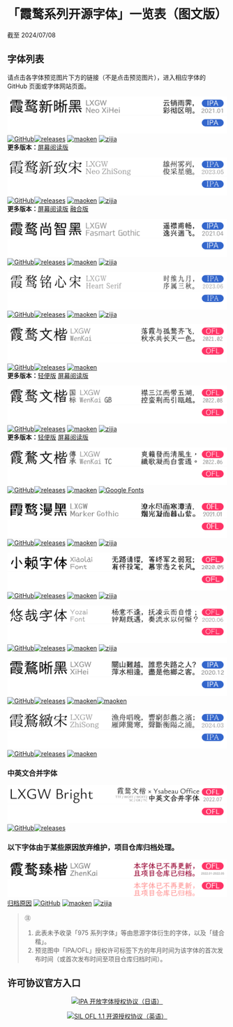 # 「霞鹜系列开源字体」一览表（图文版）
截至 2024/07/08

## 字体列表
请点击各字体预览图片下方的链接（不是点击预览图片），进入相应字体的 GitHub 页面或字体网站页面。

![霞鹜新晰黑 / LXGW Neo XiHei](./images/fontlist/lxgwnxh_day.png#gh-light-mode-only)
![霞鹜新晰黑 / LXGW Neo XiHei](./images/fontlist/lxgwnxh_night.png#gh-dark-mode-only)  
[![GitHub](https://img.shields.io/badge/GitHub-181717?style=flat-square&logo=github&logoColor=ffffff)](https://github.com/lxgw/LxgwNeoXiHei)[![releases](https://img.shields.io/github/v/release/lxgw/LxgwNeoXiHei.svg?style=flat-square&label=%E6%9C%80%E6%96%B0)](https://github.com/lxgw/LxgwNeoXiHei/releases/latest) [![maoken](https://shields.io/badge/%E7%8C%AB%E5%95%83%E7%BD%91-fe5e52?style=flat-square&label=%E2%9E%94)](https://www.maoken.com/freefonts/8999.html) [![zijia](https://shields.io/badge/%E5%AD%97%E5%8A%A0-ffe02b?style=flat-square&label=%E2%9E%94)](https://www.zijia.com.cn/6534.html)  
**更多版本：**[屏幕阅读版](https://github.com/lxgw/LxgwNeoXiZhi-Screen)

![霞鹜新致宋 / LXGW Neo ZhiSong](./images/fontlist/lxgwnzs_day.png#gh-light-mode-only)
![霞鹜新致宋 / LXGW Neo ZhiSong](./images/fontlist/lxgwnzs_night.png#gh-dark-mode-only)  
[![GitHub](https://img.shields.io/badge/GitHub-181717?style=flat-square&logo=github&logoColor=ffffff)](https://github.com/lxgw/LxgwNeoZhiSong)[![releases](https://img.shields.io/github/v/release/lxgw/LxgwNeoZhiSong.svg?style=flat-square&label=%E6%9C%80%E6%96%B0)](https://github.com/lxgw/LxgwNeoZhiSong/releases/latest) [![maoken](https://shields.io/badge/%E7%8C%AB%E5%95%83%E7%BD%91-fe5e52?style=flat-square&label=%E2%9E%94)](https://www.maoken.com/freefonts/18476.html) [![zijia](https://shields.io/badge/%E5%AD%97%E5%8A%A0-ffe02b?style=flat-square&label=%E2%9E%94)](https://www.zijia.com.cn/6596.html)  
**更多版本：**[屏幕阅读版](https://github.com/lxgw/LxgwNeoXiZhi-Screen) [融合版](https://github.com/lxgw/LxgwNeoZhiSong-Fusion)

![霞鹜尚智黑 / LXGW Fasmart Gothic](./images/fontlist/lxgwfsg_day.png#gh-light-mode-only)
![霞鹜尚智黑 / LXGW Fasmart Gothic](./images/fontlist/lxgwfsg_night.png#gh-dark-mode-only)  
[![GitHub](https://img.shields.io/badge/GitHub-181717?style=flat-square&logo=github&logoColor=ffffff)](https://github.com/lxgw/LxgwFasmartGothic)[![releases](https://img.shields.io/github/v/release/lxgw/LxgwFasmartGothic.svg?style=flat-square&label=%E6%9C%80%E6%96%B0)](https://github.com/lxgw/LxgwFasmartGothic/releases/latest) [![maoken](https://shields.io/badge/%E7%8C%AB%E5%95%83%E7%BD%91-fe5e52?style=flat-square&label=%E2%9E%94)](https://www.maoken.com/freefonts/10610.html) [![zijia](https://shields.io/badge/%E5%AD%97%E5%8A%A0-ffe02b?style=flat-square&label=%E2%9E%94)](https://www.zijia.com.cn/6531.html)

![霞鹜铭心宋 / LXGW Heart Serif](./images/fontlist/lxgwhs_day.png#gh-light-mode-only)
![霞鹜铭心宋 / LXGW Heart Serif](./images/fontlist/lxgwhs_night.png#gh-dark-mode-only)  
[![GitHub](https://img.shields.io/badge/GitHub-181717?style=flat-square&logo=github&logoColor=ffffff)](https://github.com/lxgw/LxgwHeartSerif)[![releases](https://img.shields.io/github/v/release/lxgw/LxgwHeartSerif.svg?style=flat-square&label=%E6%9C%80%E6%96%B0)](https://github.com/lxgw/LxgwHeartSerif/releases/latest) [![maoken](https://shields.io/badge/%E7%8C%AB%E5%95%83%E7%BD%91-fe5e52?style=flat-square&label=%E2%9E%94)](https://www.maoken.com/freefonts/19277.html) [![zijia](https://shields.io/badge/%E5%AD%97%E5%8A%A0-ffe02b?style=flat-square&label=%E2%9E%94)](https://www.zijia.com.cn/6597.html)

![霞鹜文楷 / LXGW WenKai](./images/fontlist/lxgwwk_day.png#gh-light-mode-only)
![霞鹜文楷 / LXGW WenKai](./images/fontlist/lxgwwk_night.png#gh-dark-mode-only)  
[![GitHub](https://img.shields.io/badge/GitHub-181717?style=flat-square&logo=github&logoColor=ffffff)](https://github.com/lxgw/LxgwWenKai)[![releases](https://img.shields.io/github/v/release/lxgw/LxgwWenKai.svg?style=flat-square&label=%E6%9C%80%E6%96%B0)](https://github.com/lxgw/LxgwWenKai/releases/latest) [![maoken](https://shields.io/badge/%E7%8C%AB%E5%95%83%E7%BD%91-fe5e52?style=flat-square&label=%E2%9E%94)](https://www.maoken.com/freefonts/9704.html)  
**更多版本：**[轻便版](https://github.com/lxgw/LxgwWenKai-Lite) [屏幕阅读版](https://github.com/lxgw/LxgwWenKai-Screen)

![霞鹜文楷 GB / LXGW WenKai GB](./images/fontlist/lxgwwkgb_day.png#gh-light-mode-only)
![霞鹜文楷 GB / LXGW WenKai GB](./images/fontlist/lxgwwkgb_night.png#gh-dark-mode-only)  
[![GitHub](https://img.shields.io/badge/GitHub-181717?style=flat-square&logo=github&logoColor=ffffff)](https://github.com/lxgw/LxgwWenKaiGB)[![releases](https://img.shields.io/github/v/release/lxgw/LxgwWenKaiGB.svg?style=flat-square&label=%E6%9C%80%E6%96%B0)](https://github.com/lxgw/LxgwWenKaiGB/releases/latest) [![maoken](https://shields.io/badge/%E7%8C%AB%E5%95%83%E7%BD%91-fe5e52?style=flat-square&label=%E2%9E%94)](https://www.maoken.com/freefonts/16864.html) [![zijia](https://shields.io/badge/%E5%AD%97%E5%8A%A0-ffe02b?style=flat-square&label=%E2%9E%94)](https://www.zijia.com.cn/6532.html)  
**更多版本：**[轻便版](https://github.com/lxgw/LxgwWenKaiGB-Lite) [屏幕阅读版](https://github.com/lxgw/LxgwWenKai-Screen)

![霞鹜文楷 TC / LXGW WenKai TC](./images/fontlist/lxgwwktc_day.png#gh-light-mode-only)
![霞鹜文楷 TC / LXGW WenKai TC](./images/fontlist/lxgwwktc_night.png#gh-dark-mode-only)  
[![GitHub](https://img.shields.io/badge/GitHub-181717?style=flat-square&logo=github&logoColor=ffffff)](https://github.com/lxgw/LxgwWenKaiTC)[![releases](https://img.shields.io/github/v/release/lxgw/LxgwWenKaiTC.svg?style=flat-square&label=%E6%9C%80%E6%96%B0)](https://github.com/lxgw/LxgwWenKaiTC/releases/latest) [![maoken](https://shields.io/badge/%E7%8C%AB%E5%95%83%E7%BD%91-fe5e52?style=flat-square&label=%E2%9E%94)](https://www.maoken.com/freefonts/16424.html)
[![Google Fonts](https://shields.io/badge/Google%20Fonts-4285F4?style=flat-square&logo=googlefonts&logoColor=ffffff)](https://fonts.google.com/specimen/LXGW+WenKai+TC)

![霞鹜漫黑 / LXGW Marker Gothic](./images/fontlist/lxgwmg_day.png#gh-light-mode-only)
![霞鹜漫黑 / LXGW Marker Gothic](./images/fontlist/lxgwmg_night.png#gh-dark-mode-only)  
[![GitHub](https://img.shields.io/badge/GitHub-181717?style=flat-square&logo=github&logoColor=ffffff)](https://github.com/lxgw/LxgwMarkerGothic)[![releases](https://img.shields.io/github/v/release/lxgw/LxgwMarkerGothic.svg?style=flat-square&label=%E6%9C%80%E6%96%B0)](https://github.com/lxgw/LxgwMarkerGothic/releases/latest) [![maoken](https://shields.io/badge/%E7%8C%AB%E5%95%83%E7%BD%91-fe5e52?style=flat-square&label=%E2%9E%94)](https://www.maoken.com/freefonts/4306.html) [![zijia](https://shields.io/badge/%E5%AD%97%E5%8A%A0-ffe02b?style=flat-square&label=%E2%9E%94)](https://www.zijia.com.cn/6530.html)

![小赖字体 / Xiaolai Font](./images/fontlist/xiaolai_day.png#gh-light-mode-only)
![小赖字体 / Xiaolai Font](./images/fontlist/xiaolai_night.png#gh-dark-mode-only)  
[![GitHub](https://img.shields.io/badge/GitHub-181717?style=flat-square&logo=github&logoColor=ffffff)](https://github.com/lxgw/kose-font)[![releases](https://img.shields.io/github/v/release/lxgw/kose-font.svg?style=flat-square&label=%E6%9C%80%E6%96%B0)](https://github.com/lxgw/kose-font/releases/latest) [![maoken](https://shields.io/badge/%E7%8C%AB%E5%95%83%E7%BD%91-fe5e52?style=flat-square&label=%E2%9E%94)](https://www.maoken.com/freefonts/4306.html) [![zijia](https://shields.io/badge/%E5%AD%97%E5%8A%A0-ffe02b?style=flat-square&label=%E2%9E%94)](https://www.zijia.com.cn/6572.html)

![悠哉字体 / Yozai Font](./images/fontlist/yozai_day.png#gh-light-mode-only)
![悠哉字体 / Yozai Font](./images/fontlist/yozai_night.png#gh-dark-mode-only)  
[![GitHub](https://img.shields.io/badge/GitHub-181717?style=flat-square&logo=github&logoColor=ffffff)](https://github.com/lxgw/yozai-font)[![releases](https://img.shields.io/github/v/release/lxgw/yozai-font.svg?style=flat-square&label=%E6%9C%80%E6%96%B0)](https://github.com/lxgw/yozai-font/releases/latest) [![maoken](https://shields.io/badge/%E7%8C%AB%E5%95%83%E7%BD%91-fe5e52?style=flat-square&label=%E2%9E%94)](https://www.maoken.com/freefonts/5423.html) [![zijia](https://shields.io/badge/%E5%AD%97%E5%8A%A0-ffe02b?style=flat-square&label=%E2%9E%94)](https://www.zijia.com.cn/6536.html)

![霞鹜晰黑 / LXGW XiHei](./images/fontlist/lxgwxhmn_day.png#gh-light-mode-only)
![霞鹜晰黑 / LXGW XiHei](./images/fontlist/lxgwxhmn_night.png#gh-dark-mode-only)  
[![GitHub](https://img.shields.io/badge/GitHub-181717?style=flat-square&logo=github&logoColor=ffffff)](https://github.com/lxgw/LxgwXiHei)[![releases](https://img.shields.io/github/v/release/lxgw/LxgwXiHei.svg?style=flat-square&label=%E6%9C%80%E6%96%B0)](https://github.com/lxgw/LxgwXiHei/releases/latest) [![maoken](https://shields.io/badge/%E7%8C%AB%E5%95%83%E7%BD%91-fe5e52?style=flat-square&label=%E2%9E%94)](https://www.maoken.com/freefonts/21056.html)[![maoken](https://shields.io/badge/%E7%8C%AB%E5%95%83%E7%BD%91legacy-fe5e52?style=flat-square&label=%E2%9E%94)](https://www.maoken.com/freefonts/8781.html)

![霞鹜致宋 / LXGW ZhiSong](./images/fontlist/lxgwzsmn_day.png#gh-light-mode-only)
![霞鹜致宋 / LXGW ZhiSong](./images/fontlist/lxgwzsmn_night.png#gh-dark-mode-only)  
[![GitHub](https://img.shields.io/badge/GitHub-181717?style=flat-square&logo=github&logoColor=ffffff)](https://github.com/lxgw/LxgwZhiSong)[![releases](https://img.shields.io/github/v/release/lxgw/LxgwZhiSong.svg?style=flat-square&label=%E6%9C%80%E6%96%B0)](https://github.com/lxgw/LxgwZhiSong/releases/latest) [![maoken](https://shields.io/badge/%E7%8C%AB%E5%95%83%E7%BD%91-fe5e52?style=flat-square&label=%E2%9E%94)](https://www.maoken.com/freefonts/21045.html)

### 中英文合并字体

![LXGW Bright](./images/fontlist/lxgwbrt2_day.png#gh-light-mode-only)
![LXGW Bright](./images/fontlist/lxgwbrt2_night.png#gh-dark-mode-only)  
[![GitHub](https://img.shields.io/badge/GitHub-181717?style=flat-square&logo=github&logoColor=ffffff)](https://github.com/lxgw/lxgwbright)[![releases](https://img.shields.io/github/v/release/lxgw/lxgwbright.svg?style=flat-square&label=%E6%9C%80%E6%96%B0)](https://github.com/lxgw/lxgwbright/releases/latest)

### 以下字体由于某些原因放弃维护，项目仓库归档处理。

![霞鹜臻楷 / LXGW ZhenKai](./images/fontlist/ablxgwzk_day.png#gh-light-mode-only)
![霞鹜臻楷 / LXGW ZhenKai](./images/fontlist/ablxgwzk_night.png#gh-dark-mode-only)  
[归档原因](https://www.coolapk.com/feed/36502442?shareKey=NDhhODA0NDY5NDAwNjI5ZTk3YzM~&shareUid=633884&shareFrom=com.coolapk.market_12.3) [![GitHub](https://img.shields.io/badge/GitHub-181717?style=flat-square&logo=github&logoColor=ffffff)](https://github.com/lxgw/LxgwZhenKai) [![maoken](https://shields.io/badge/%E7%8C%AB%E5%95%83%E7%BD%91-fe5e52?style=flat-square&label=%E2%9E%94)](https://www.maoken.com/freefonts/14773.html) [![zijia](https://shields.io/badge/%E5%AD%97%E5%8A%A0-ffe02b?style=flat-square&label=%E2%9E%94)](https://www.zijia.com.cn/6535.html)

> ㊟
> 1. 此表未予收录「975 系列字体」等由思源字体衍生的字体，以及「缝合楷」。
> 2. 预览图中「IPA/OFL」授权许可标签下方的年月时间为该字体的首次发布时间（或首次发布时间至项目仓库归档时间）。

## 许可协议官方入口

<p align="center"><a href="https://moji.or.jp/ipafont/license/"><img src="https://github.com/lxgw/lxgw/blob/main/images/fontlist/ipa_link.svg" alt="IPA 开放字体授权协议（日语）" align=center></a></p>
<p align="center"><a href="https://openfontlicense.org"><img src="https://github.com/lxgw/lxgw/blob/main/images/fontlist/ofl_link.svg" alt="SIL OFL 1.1 开源授权协议（英语）" align=center></a></p>

